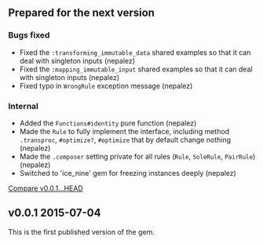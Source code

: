 ## Prepared for the next version

### Bugs fixed

* Fixed the `:transforming_immutable_data` shared examples so that it can deal with singleton inputs (nepalez)
* Fixed the `:mapping_immutable_input` shared examples so that it can deal with singleton inputs (nepalez)
* Fixed typo in `WrongRule` exception message (nepalez)

### Internal

* Added the `Functions#identity` pure function (nepalez)
* Made the `Rule` to fully implement the interface, including method `.transproc`, `#optimize?`, `#optimize` that by default change nothing (nepalez)
* Made the `.composer` setting private for all rules (`Rule`, `SoleRule`, `PairRule`) (nepalez)
* Switched to 'ice_nine' gem for freezing instances deeply (nepalez)

[Compare v0.0.1...HEAD](https://github.com/nepalez/abstract_mapper/compare/v0.0.1...HEAD)

## v0.0.1 2015-07-04

This is the first published version of the gem.
